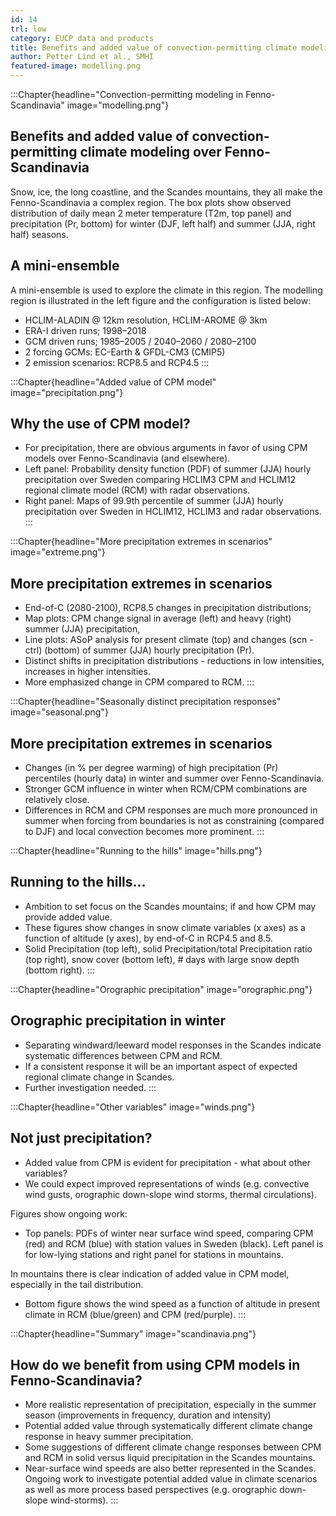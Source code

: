 ```yaml
---
id: 14
trl: low
category: EUCP data and products
title: Benefits and added value of convection-permitting climate modeling over Fenno-Scandinavia
author: Petter Lind et al., SMHI
featured-image: modelling.png
---
```


:::Chapter{headline="Convection-permitting modeling in Fenno-Scandinavia" image="modelling.png"}
## Benefits and added value of convection-permitting climate modeling over Fenno-Scandinavia
Snow, ice, the long coastline, and the Scandes mountains, they all make the
Fenno-Scandinavia a complex region. The box plots show observed distribution of
daily mean 2 meter temperature (T2m, top panel) and precipitation (Pr, bottom)
for winter (DJF, left half) and summer (JJA, right half) seasons.

## A mini-ensemble
A mini-ensemble is used to explore the climate in this region. The modelling
region is illustrated in the left figure and the configuration is listed below:
- HCLIM-ALADIN @ 12km resolution, HCLIM-AROME @ 3km
- ERA-I driven runs; 1998–2018
- GCM driven runs; 1985–2005 / 2040–2060 / 2080–2100
- 2 forcing GCMs: EC-Earth & GFDL-CM3 (CMIP5)
- 2 emission scenarios: RCP8.5 and RCP4.5
:::

:::Chapter{headline="Added value of CPM model" image="precipitation.png"}
## Why the use of CPM model?
- For precipitation, there are obvious arguments in favor of using CPM models
  over Fenno-Scandinavia (and elsewhere).
- Left panel: Probability density function (PDF) of summer (JJA) hourly
  precipitation over Sweden comparing HCLIM3 CPM and HCLIM12 regional climate
  model (RCM) with radar observations.
- Right panel: Maps of 99.9th percentile of summer (JJA) hourly precipitation
  over Sweden in HCLIM12, HCLIM3 and radar observations.
:::

:::Chapter{headline="More precipitation extremes in scenarios" image="extreme.png"}
## More precipitation extremes in scenarios
- End-of-C (2080-2100), RCP8.5 changes in precipitation distributions;
- Map plots: CPM change signal in average (left) and heavy (right) summer (JJA)
  precipitation,
- Line plots: ASoP analysis for present climate (top) and changes (scn - ctrl)
  (bottom) of summer (JJA) hourly precipitation (Pr).
- Distinct shifts in precipitation distributions - reductions in low
  intensities, increases in higher intensities.
- More emphasized change in CPM compared to RCM.
:::

:::Chapter{headline="Seasonally distinct precipitation responses" image="seasonal.png"}
## More precipitation extremes in scenarios
- Changes (in % per degree warming) of high precipitation (Pr) percentiles
  (hourly data) in winter and summer over Fenno-Scandinavia.
- Stronger GCM influence in winter when RCM/CPM combinations are relatively
  close.
- Differences in RCM and CPM responses are much more pronounced in summer when
  forcing from boundaries is not as constraining (compared to DJF) and local
  convection becomes more prominent.
:::

:::Chapter{headline="Running to the hills" image="hills.png"}
## Running to the hills...
- Ambition to set focus on the Scandes mountains; if and how CPM may provide
  added value.
- These figures show changes in snow climate variables (x axes) as a function of
  altitude (y axes), by end-of-C in RCP4.5 and 8.5.
- Solid Precipitation (top left), solid Precipitation/total Precipitation ratio
  (top right), snow cover (bottom left), # days with large snow depth (bottom
  right).
:::

:::Chapter{headline="Orographic precipitation" image="orographic.png"}
## Orographic precipitation in winter
- Separating windward/leeward model responses in the Scandes indicate systematic
  differences between CPM and RCM.
- If a consistent response it will be an important aspect of expected regional
  climate change in Scandes.
- Further investigation needed.
:::

:::Chapter{headline="Other variables" image="winds.png"}
## Not just precipitation?
- Added value from CPM is evident for precipitation - what about other
  variables?
- We could expect improved representations of winds (e.g. convective wind gusts,
  orographic down-slope wind storms, thermal circulations).

Figures show ongoing work:
- Top panels: PDFs of winter near surface wind speed, comparing CPM (red) and
  RCM (blue) with station values in Sweden (black). Left panel is for low-lying
  stations and right panel for stations in mountains.

In mountains there is clear indication of added value in CPM model, especially
in the tail distribution.

- Bottom figure shows the wind speed as a function of altitude in present
  climate in RCM (blue/green) and CPM (red/purple).
:::

:::Chapter{headline="Summary" image="scandinavia.png"}
## How do we benefit from using CPM models in Fenno-Scandinavia?
- More realistic representation of precipitation, especially in the summer
  season (improvements in frequency, duration and intensity)
- Potential added value through systematically different climate change response
  in heavy summer precipitation.
- Some suggestions of different climate change responses between CPM and RCM in
  solid versus liquid precipitation in the Scandes mountains.
- Near-surface wind speeds are also better represented in the Scandes. Ongoing
  work to investigate potential added value in climate scenarios as well as more
  process based perspectives (e.g. orographic down-slope wind-storms).
:::
